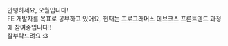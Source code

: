 
안녕하세요, 오월입니다!<br>
FE 개발자를 목표로 공부하고 있어요, 
현재는 프로그래머스 데브코스 프론트엔드 과정에 참여중입니다!!<br>
잘부탁드려요 :3

<!---
MayOwall/MayOwall is a ✨ special ✨ repository because its `README.md` (this file) appears on your GitHub profile.
You can click the Preview link to take a look at your changes.
--->
